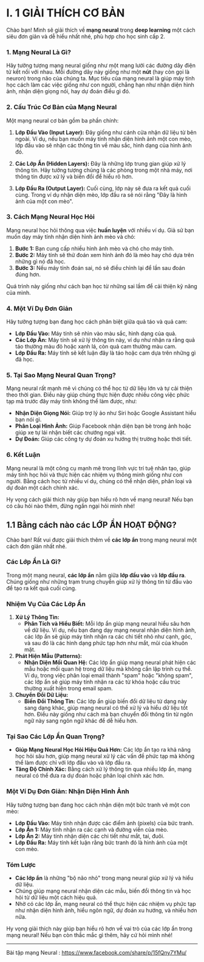 
# I. 1 GIẢI THÍCH CƠ BẢN 


Chào bạn! Mình sẽ giải thích về **mạng neural** trong **deep learning** một cách siêu đơn giản và dễ hiểu nhất nhé, phù hợp cho học sinh cấp 2.

### **1. Mạng Neural Là Gì?**

Hãy tưởng tượng mạng neural giống như một mạng lưới các đường dây điện tử kết nối với nhau. Mỗi đường dây này giống như một **nút** (hay còn gọi là neuron) trong não của chúng ta. Mục tiêu của mạng neural là giúp máy tính học cách làm các việc giống như con người, chẳng hạn như nhận diện hình ảnh, nhận diện giọng nói, hay dự đoán điều gì đó.

### **2. Cấu Trúc Cơ Bản của Mạng Neural**

Một mạng neural cơ bản gồm ba phần chính:

1. **Lớp Đầu Vào (Input Layer):** Đây giống như cánh cửa nhận dữ liệu từ bên ngoài. Ví dụ, nếu bạn muốn máy tính nhận diện hình ảnh một con mèo, lớp đầu vào sẽ nhận các thông tin về màu sắc, hình dạng của hình ảnh đó.
    
2. **Các Lớp Ẩn (Hidden Layers):** Đây là những lớp trung gian giúp xử lý thông tin. Hãy tưởng tượng chúng là các phòng trong một nhà máy, nơi thông tin được xử lý và biến đổi để hiểu rõ hơn.
    
3. **Lớp Đầu Ra (Output Layer):** Cuối cùng, lớp này sẽ đưa ra kết quả cuối cùng. Trong ví dụ nhận diện mèo, lớp đầu ra sẽ nói rằng "Đây là hình ảnh của một con mèo".
    

### **3. Cách Mạng Neural Học Hỏi**

Mạng neural học hỏi thông qua việc **huấn luyện** với nhiều ví dụ. Giả sử bạn muốn dạy máy tính nhận diện hình ảnh mèo và chó:

1. **Bước 1:** Bạn cung cấp nhiều hình ảnh mèo và chó cho máy tính.
2. **Bước 2:** Máy tính sẽ thử đoán xem hình ảnh đó là mèo hay chó dựa trên những gì nó đã học.
3. **Bước 3:** Nếu máy tính đoán sai, nó sẽ điều chỉnh lại để lần sau đoán đúng hơn.

Quá trình này giống như cách bạn học từ những sai lầm để cải thiện kỹ năng của mình.

### **4. Một Ví Dụ Đơn Giản**

Hãy tưởng tượng bạn đang học cách phân biệt giữa quả táo và quả cam:

- **Lớp Đầu Vào:** Máy tính sẽ nhìn vào màu sắc, hình dạng của quả.
- **Các Lớp Ẩn:** Máy tính sẽ xử lý thông tin này, ví dụ như nhận ra rằng quả táo thường màu đỏ hoặc xanh lá, còn quả cam thường màu cam.
- **Lớp Đầu Ra:** Máy tính sẽ kết luận đây là táo hoặc cam dựa trên những gì đã học.

### **5. Tại Sao Mạng Neural Quan Trọng?**

Mạng neural rất mạnh mẽ vì chúng có thể học từ dữ liệu lớn và tự cải thiện theo thời gian. Điều này giúp chúng thực hiện được nhiều công việc phức tạp mà trước đây máy tính không thể làm được, như:

- **Nhận Diện Giọng Nói:** Giúp trợ lý ảo như Siri hoặc Google Assistant hiểu bạn nói gì.
- **Phân Loại Hình Ảnh:** Giúp Facebook nhận diện bạn bè trong ảnh hoặc giúp xe tự lái nhận biết các chướng ngại vật.
- **Dự Đoán:** Giúp các công ty dự đoán xu hướng thị trường hoặc thời tiết.

### **6. Kết Luận**

Mạng neural là một công cụ mạnh mẽ trong lĩnh vực trí tuệ nhân tạo, giúp máy tính học hỏi và thực hiện các nhiệm vụ thông minh giống như con người. Bằng cách học từ nhiều ví dụ, chúng có thể nhận diện, phân loại và dự đoán một cách chính xác.

Hy vọng cách giải thích này giúp bạn hiểu rõ hơn về mạng neural! Nếu bạn có câu hỏi nào thêm, đừng ngần ngại hỏi mình nhé!


## 1.1 Bằng cách nào các LỚP ẨN HOẠT ĐỘNG?

Chào bạn! Rất vui được giải thích thêm về **các lớp ẩn** trong mạng neural một cách đơn giản nhất nhé.

### **Các Lớp Ẩn Là Gì?**

Trong một mạng neural, **các lớp ẩn** nằm giữa **lớp đầu vào** và **lớp đầu ra**. Chúng giống như những trạm trung chuyển giúp xử lý thông tin từ đầu vào để tạo ra kết quả cuối cùng.

### **Nhiệm Vụ Của Các Lớp Ẩn**

1. **Xử Lý Thông Tin:**
    - **Phân Tích và Hiểu Biết:** Mỗi lớp ẩn giúp mạng neural hiểu sâu hơn về dữ liệu. Ví dụ, nếu bạn đang dạy mạng neural nhận diện hình ảnh, các lớp ẩn sẽ giúp máy tính nhận ra các chi tiết nhỏ như cạnh, góc, và sau đó là các hình dạng phức tạp hơn như mắt, mũi của khuôn mặt.
2. **Phát Hiện Mẫu (Patterns):**
    - **Nhận Diện Mối Quan Hệ:** Các lớp ẩn giúp mạng neural phát hiện các mẫu hoặc mối quan hệ trong dữ liệu mà không cần lập trình cụ thể. Ví dụ, trong việc phân loại email thành "spam" hoặc "không spam", các lớp ẩn sẽ giúp máy tính nhận ra các từ khóa hoặc cấu trúc thường xuất hiện trong email spam.
3. **Chuyển Đổi Dữ Liệu:**
    - **Biến Đổi Thông Tin:** Các lớp ẩn giúp biến đổi dữ liệu từ dạng này sang dạng khác, giúp mạng neural có thể xử lý và hiểu dữ liệu tốt hơn. Điều này giống như cách mà bạn chuyển đổi thông tin từ ngôn ngữ này sang ngôn ngữ khác để dễ hiểu hơn.

### **Tại Sao Các Lớp Ẩn Quan Trọng?**

- **Giúp Mạng Neural Học Hỏi Hiệu Quả Hơn:** Các lớp ẩn tạo ra khả năng học hỏi sâu hơn, giúp mạng neural xử lý các vấn đề phức tạp mà không thể làm được chỉ với lớp đầu vào và lớp đầu ra.
- **Tăng Độ Chính Xác:** Bằng cách xử lý thông tin qua nhiều lớp ẩn, mạng neural có thể đưa ra dự đoán hoặc phân loại chính xác hơn.

### **Một Ví Dụ Đơn Giản: Nhận Diện Hình Ảnh**

Hãy tưởng tượng bạn đang học cách nhận diện một bức tranh vẽ một con mèo:

- **Lớp Đầu Vào:** Máy tính nhận được các điểm ảnh (pixels) của bức tranh.
- **Lớp Ẩn 1:** Máy tính nhận ra các cạnh và đường viền của mèo.
- **Lớp Ẩn 2:** Máy tính nhận diện các chi tiết như mắt, tai, đuôi.
- **Lớp Đầu Ra:** Máy tính kết luận rằng bức tranh đó là hình ảnh của một con mèo.

### **Tóm Lược**

- **Các lớp ẩn** là những "bộ não nhỏ" trong mạng neural giúp xử lý và hiểu dữ liệu.
- Chúng giúp mạng neural nhận diện các mẫu, biến đổi thông tin và học hỏi từ dữ liệu một cách hiệu quả.
- Nhờ có các lớp ẩn, mạng neural có thể thực hiện các nhiệm vụ phức tạp như nhận diện hình ảnh, hiểu ngôn ngữ, dự đoán xu hướng, và nhiều hơn nữa.

Hy vọng giải thích này giúp bạn hiểu rõ hơn về vai trò của các lớp ẩn trong mạng neural! Nếu bạn còn thắc mắc gì thêm, hãy cứ hỏi mình nhé!


------------
Bài tập mạng Neural : https://www.facebook.com/share/p/15fQny7YMu/